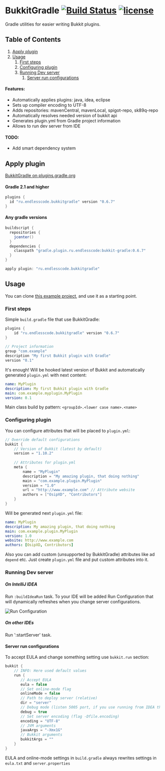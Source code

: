 BukkitGradle [![Build Status](https://img.shields.io/travis/EndlessCodeGroup/BukkitGradle.svg)](https://travis-ci.org/EndlessCodeGroup/BukkitGradle) [![license](https://img.shields.io/github/license/EndlessCodeGroup/BukkitGradle.svg)](https://github.com/EndlessCodeGroup/BukkitGradle/blob/master/LICENSE)
============
Gradle utilities for easier writing Bukkit plugins.

## Table of Contents
1. [Apply plugin](#apply-plugin)
2. [Usage](#usage)
    1. [First steps](#first-steps)
    2. [Configuring plugin](#configuring-plugin)
    3. [Running Dev server](#running-dev-server)
        1. [Server run configurations](#server-run-configurations)

#### Features:
- Automatically applies plugins: java, idea, eclipse
- Sets up compiler encoding to UTF-8
- Adds repositories: mavenCentral, mavenLocal, spigot-repo, sk89q-repo
- Automatically resolves needed version of bukkit api
- Generates plugin.yml from Gradle project information
- Allows to run dev server from IDE

#### TODO:
- Add smart dependency system

## Apply plugin
[BukkitGradle on plugins.gradle.org](https://plugins.gradle.org/plugin/ru.endlesscode.bukkitgradle)
#### Gradle 2.1 and higher
```groovy
plugins {
  id "ru.endlesscode.bukkitgradle" version "0.6.7"
}
```

#### Any gradle versions
```groovy
buildscript {
  repositories {
    jcenter()
  }
  dependencies {
    classpath "gradle.plugin.ru.endlesscode:bukkit-gradle:0.6.7"
  }
}

apply plugin: "ru.endlesscode.bukkitgradle"
```

## Usage
You can clone [this example project](https://github.com/EndlessCodeGroup/BukkitGradle-Example), and use it as a starting point.

### First steps
Simple `build.gradle` file that use BukkitGradle:
```groovy
plugins {
    id "ru.endlesscode.bukkitgradle" version "0.6.7"
}
 
// Project information
group "com.example"
description "My first Bukkit plugin with Gradle"
version "0.1"
```
It's enough! Will be hooked latest version of Bukkit and automatically generated `plugin.yml` with next content:
```yaml
name: MyPlugin
description: My first Bukkit plugin with Gradle
main: com.example.myplugin.MyPlugin
version: 0.1
```
Main class build by pattern: `<groupId>.<lower case name>.<name>`

### Configuring plugin
You can configure attributes that will be placed to `plugin.yml`:
```groovy
// Override default configurations
bukkit {
    // Version of Bukkit (latest by default)
    version = "1.10.2"
 
    // Attributes for plugin.yml
    meta {
        name = "MyPlugin"
        description = "My amazing plugin, that doing nothing"
        main = "com.example.plugin.MyPlugin"
        version = "1.0"
        url = "http://www.example.com" // Attribute website
        authors = ["OsipXD", "Contributors"]
    }
}
```

Will be generated next `plugin.yml` file:
```yaml
name: MyPlugin
description: My amazing plugin, that doing nothing
main: com.example.plugin.MyPlugin
version: 1.0
website: http://www.example.com
authors: [OsipXD, Contributors]
```

Also you can add custom (unsupported by BukkitGradle) attributes like ad `depend` etc.
Just create `plugin.yml` file and put custom attributes into it.

### Running Dev server

##### On IntelliJ IDEA
Run `:buildIdeaRun` task. To your IDE will be added Run Configuration that will dynamically refreshes when you change server configurations.

![Run Configuration](http://image.prntscr.com/image/1a12a03b8ac54fccb7d5b70a335fa996.png)

##### On other IDEs
Run ':startServer' task.

#### Server run configurations
To accept EULA and change something setting use `bukkit.run` section:
```groovy
bukkit {
    // INFO: Here used default values
    run {
       // Accept EULA
       eula = false
       // Set online-mode flag
       onlineMode = false
       // Path to deploy server (relative)
       dir = "server"
       // Debug mode (listen 5005 port, if you use running from IDEA this option be ignored)
       debug = true
       // Set server encoding (flag -Dfile.encoding)
       encoding = "UTF-8"
       // JVM arguments
       javaArgs = "-Xmx1G"
       // Bukkit arguments
       bukkitArgs = ""
    }
}
```
EULA and online-mode settings in `build.gradle` always rewrites settings in `eula.txt` and `server.properties`
